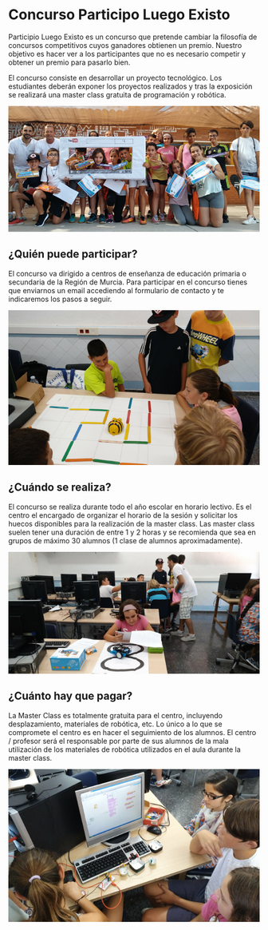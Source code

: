# Concurso Participo Luego Existo

Participio Luego Existo es un concurso que pretende cambiar la filosofía de concursos competitivos cuyos ganadores obtienen un premio. Nuestro objetivo es hacer ver a los participantes que no es necesario competir y obtener un premio para pasarlo bien.

El concurso consiste en desarrollar un proyecto tecnológico. Los estudiantes deberán exponer los proyectos realizados y tras la exposición se realizará una master class gratuita de programación y robótica.

![](images/participo-luego-existo-1.png)


## ¿Quién puede participar?

El concurso va dirigido a centros de enseñanza de educación primaria o secundaria de la Región de Murcia. Para participar en el concurso tienes que enviarnos un email accediendo al formulario de contacto y te indicaremos los pasos a seguir.

![](images/participo-luego-existo-2.png)

## ¿Cuándo se realiza?

El concurso se realiza durante todo el año escolar en horario lectivo. Es el centro el encargado de organizar el horario de la sesión y solicitar los huecos disponibles para la realización de la master class. Las master class suelen tener una duración de entre 1 y 2 horas y se recomienda que sea en grupos de máximo 30 alumnos (1 clase de alumnos aproximadamente).

![](images/participo-luego-existo-3.png)

## ¿Cuánto hay que pagar?

La Master Class es totalmente gratuita para el centro, incluyendo desplazamiento, materiales de robótica, etc. Lo único a lo que se compromete el centro es en hacer el seguimiento de los alumnos. El centro / profesor será el responsable por parte de sus alumnos de la mala utilización de los materiales de robótica utilizados en el aula durante la master class.

![](images/participo-luego-existo-4.png)

